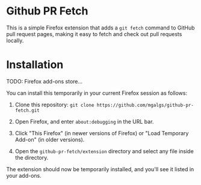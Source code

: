 # Github PR Fetch

This is a simple Firefox extension that adds a `git fetch` command to
GitHub pull request pages, making it easy to fetch and check out pull
requests locally.

# Installation

TODO: Firefox add-ons store...

You can install this temporarily in your current Firefox session as
follows:

1. Clone this repository: `git clone https://github.com/mgalgs/github-pr-fetch.git`

2. Open Firefox, and enter `about:debugging` in the URL bar.

3. Click "This Firefox" (in newer versions of Firefox) or "Load Temporary Add-on" (in older versions).

4. Open the `github-pr-fetch/extension` directory and select any file inside the directory.

The extension should now be temporarily installed, and you'll see it listed in your add-ons.
